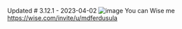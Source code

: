Updated # 3.12.1 - 2023-04-02
![image](https://github.com/habitablex/elementor-pro-3.12.1/assets/74456525/8c9f4bf9-d17e-4007-b90a-2f7de5dcf906)
You can Wise me https://wise.com/invite/u/mdferdusula
